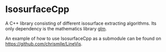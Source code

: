 # IsosurfaceCpp

A C++ library consisting of different isosurface extracting algorithms.
Its only dependency is the mathematics library [glm](https://glm.g-truc.net/0.9.9/).

An example of how to use IsosurfaceCpp as a submodule can be found on https://github.com/chrismile/LineVis.
